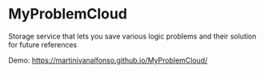 # MyProblemCloud
Storage service that lets you save various logic problems and their solution for future references

Demo:
https://martinivanalfonso.github.io/MyProblemCloud/

